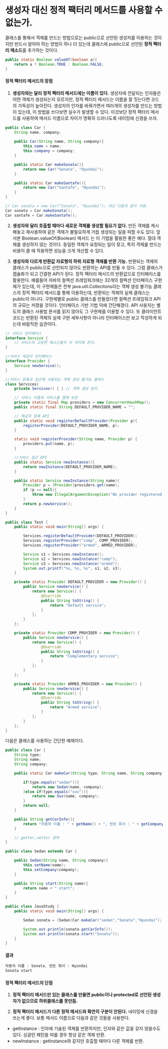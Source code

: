 # 생성자 대신 정적 팩터리 메서드를 사용할 수 없는가.

클래스를 통해서 객체를 만드는 방법으로는 public으로 선언된 생성자를 이용하는 것이지만 반드시 알아야 하는 방법이 하나 더 있는데 클래스에 public으로 선언된 **정적 팩터리 메소드**를 추가하는 것이다.

```java
public static Boolean valueOf(boolean a){
    return a ? Boolean.TRUE : Boolean.FALSE;
}
```

#### 정적 팩터리 메서드의 장점
1. **생성자와는 달리 정적 팩터리 메서드에는 이름이 있다.**
생성자에 전달되는 인자들은 어떤 객체가 생성되는지 모르지만, 정적 팩터리 메서드는 이름을 잘 짓는다면 코드의 가독성이 높아진다.
생성자의 인자를 바꿔가면서 여러개의 생성자를 만드는 방법이 있는데, 이 방법을 쓰다보면 실수가 발생할 수 있다.
이것보단 정적 팩터리 메서드를 사용하여 메서드 이름으로 차이가 명확히 드러나도록 네이밍에 신경을 쓰자.

```java
public class Car {
    String name, company;
    
    public Car(String name, String company){
        this.name = name;
        this.company = company;
    }

    public static Car makeSonata(){
        return new Car("Sonata", "Hyundai");
    }

    public static Car makeSantafe(){
        return new Car("Santafe", "Hyundai");
    }
}
```

```java
// Car sonata = new Car("Sonata", "Hyundai"); 대신 다음과 같이 사용.
Car sonata = Car.makeSonata();
Car santafe = Car.makeSantafe();
``` 


2. **생성자와 달리 호출할 때마다 새로운 객체를 생성할 필요가 없다.**
만든 객체를 캐시해놓고 재사용하여 같은 객체가 불필요하게 거듭 생성되는 일을 피할 수도 있다. 앞서본 Boolean.valueOf(Boolean) 메서드
는 이 기법을 활용한 좋은 예다. 절대 객체를 생성하지 않는 것이다. 동일한 객체가 요청되는 일이 잦고, 특히 객체를 만드는 비용이 클 때 적용하면
성능을 크게 개선할 수 있다.

3. **생성자와 다르게 반환값 자료형의 하위 자료형 객체를 반환 가능.**
반환되는 객체의 클래스가 public으로 선언되지 않아도 반환하는 API를 만들 수 있다. 그럼 클래스가 캡슐화가 되고 간결한 API가 된다.
정적 팩터리 메서드의 반환값으로 인터페이스를 활용한다. 예를들어 자바의 컬렉션 프레임워크에는 32개의 컬렉션 인터페이스 구현체가 있는데, 이 구현체들은 전부 
java.util.Collecitons라는 객체 생성 불가능 클래스의 정적 팩터리 메서드를 통해 이용하는데, 반환되는 객체의 실제 클래스는 public이 아니다.
구현체별로 public 클래스를 만들었다면 컬렉션 프레임워크 API의 규모는 커졌을 것이다. 인터페이스 기반 기법 덕에 간단해졌다.
API 사용자는 별도의 클래스 사용법 문서를 읽지 않아도 그 구현체를 이용할 수 있다. 또 클라이언트 코드는 반환된 객체의 실제 구현 세부사항이 아니라
인터페이스만 보고 작성하게 되는데 바람직한 습관이다. 

```java
// 서비스 인터페이스
interface Service {
    // 서비스의 고유한 메소드들이 이 자리에 온다.
}
```

```java
//서비스 제공자 인터페이스
interface Provider {
    Service newService();
}
```

```java
//서비스 등록과 접근에 사용되는 객체 생성 불가능 클래스
class Services{
    private Services() { } // 객체 생성 방지

    // 서비스 이름과 서비스를 맵에 보관
    private static final Map providers = new ConcurrentHashMap();
    public static final String DEFAULT_PROVIDER_NAME = "";

    // 제공자 등록 API
    public static void registerDefaultProvider(Provider p){
        registerProvider(DEFAULT_PROVIDER_NAME, p);
    }

    static void registerProvider(String name, Provider p) {
        providers.put(name, p);
    }

    //서비스 접근 API
    public static Service newInstance(){
        return newInstance(DEFAULT_PROVIDER_NAME);
    }

    public static Service newInstance(String name){
        Provider p = (Provider)providers.get(name);
        if (p == null){
            throw new IllegalArgumentException("No provider registered with name: " + name);
        }
        return p.newService();
    }
}
```

```java
public class Test {
    public static void main(String[] args) {

        Services.registerDefaultProvider(DEFAULT_PROVIDER);
        Services.registerProvider("comp", COMP_PROVIDER);
        Services.registerProvider("armed", ARMED_PROVIDER);

        Service s1 = Services.newInstance();
        Service s2 = Services.newInstance("comp");
        Service s3 = Services.newInstance("armed");
        System.out.printf("%s, %s, %s", s1, s2, s3);
    }

    private static Provider DEFAULT_PROVIDER = new Provider() {
        public Service newService() {
            return new Service() {
                @Override
                public String toString() {
                    return "Default service";
                }
            };
        }
    };

    private static Provider COMP_PROVIDER = new Provider() {
        public Service newService() {
            return new Service() {
                @Override
                public String toString() {
                    return "Complementary service";
                }
            };
        }
    };

    private static Provider ARMED_PROVIDER = new Provider() {
        public Service newService() {
            return new Service() {
                @Override
                public String toString() {
                    return "Armed service";
                }
            };
        }
    };
}
```


다음은 클래스를 사용하는 간단한 예제이다.

```java
public class Car {
    String type;
    String name;
    String company;

    public static Car makeCar(String type, String name, String company){

        if(type.equals("sedan")){
            return new Sedan(name, company);
        }else if(type.equals("suv")){
            return new Suv(name, company);
        }
        return null;
    }

    public String getCarInfo(){
        return "자동차 이름 : " + getName() + ", 만든 회사 : " + getCompany();
    }

    // getter,setter 생략
}
```

```java
public class Sedan extends Car {

    public Sedan(String name, String company){
        this.setName(name);
        this.setCompany(company);
    }

    public String start(String name){
        return name + " start";
    }
}
```

```java
public class JavaStudy {
    public static void main(String[] args) {

        Sedan sonata = (Sedan)Car.makeCar("sedan","Sonata","Hyundai");

        System.out.println(sonata.getCarInfo());
        System.out.println(sonata.start("Sonata"));
    }
}
```

#### 결과
```java
자동차 이름 : Sonata, 만든 회사 : Hyundai
Sonata start
```

#### 정적 팩터리 메서드의 단점
1. **정적 팩터리 메서드만 있는 클래스를 만들면 public이나 protected로 선언된 생성자가 없으므로 하위클래스를 못만듬.**

2. **정적 팩터리 메서드가 다른 정적 메서드와 확연히 구분이 안된다.**
네이밍에 신경을 쓰는게 좋다. 보통 메서드 이름으로 다음과 같은 것들을 사용한다.
* getInstance : 인자에 기술된 객체를 반환하지만, 인자와 같은 값을 갖지 않을수도 있다. 싱글턴 패턴을 따를 경우 항상 같은 객체 반환.
* newInstance : getInstance와 같지만 호출할 때마다 다른 객체를 반환. 
